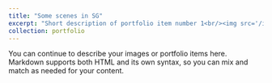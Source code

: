 ```yaml
---
title: "Some scenes in SG"
excerpt: "Short description of portfolio item number 1<br/><img src='/images/DSC03335.jpg'>"
collection: portfolio
---
```


You can continue to describe your images or portfolio items here. Markdown supports both HTML and its own syntax, so you can mix and match as needed for your content.

